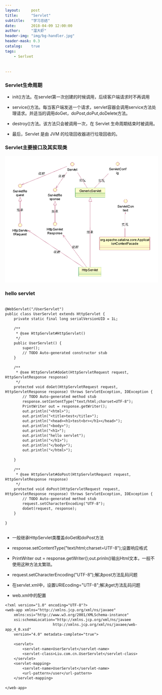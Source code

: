 ```yaml
---
layout:     post
title:      "Servlet"
subtitle:   "学习总结"
date:       2018-04-09 12:00:00
author:     "溜大虾"
header-img: "img/bg-handler.jpg"
header-mask: 0.3
catalog:    true
tags:
    - Serlvet
    

---
```


### Servlet生命周期

- init()方法。在servlet第一次创建的时候调用，后续客户端请求时不再调用

- service()方法。每当客户端发送一个请求，servlet容器会调用service方法处理请求。并适当的调用doGet，doPost,doPut,doDelete方法。

- destroy()方法。该方法只会被调用一次，在 Servlet 生命周期结束时被调用。

- 最后，Servlet 是由 JVM 的垃圾回收器进行垃圾回收的。

### Servlet主要接口及其实现类

![servlet](/img/post/servlet.png)

### hello servlet

```

@WebServlet("/UserServlet")
public class UserServlet extends HttpServlet {
	private static final long serialVersionUID = 1L;
       
    /**
     * @see HttpServlet#HttpServlet()
     */
    public UserServlet() {
        super();
        // TODO Auto-generated constructor stub
    }

	/**
	 * @see HttpServlet#doGet(HttpServletRequest request, HttpServletResponse response)
	 */
	protected void doGet(HttpServletRequest request, HttpServletResponse response) throws ServletException, IOException {
		// TODO Auto-generated method stub
		response.setContentType("text/html;charset=UTF-8");
		PrintWriter out = response.getWriter();
		out.println("<html>");
		out.println("<title>test</title>");
		out.println("<head><h1>test<br></h1></head>");
		out.println("<body>");
		out.println("<h1>");
		out.println("hello servlet");
		out.println("</h1>");
		out.println("</body>");
		out.println("</html>");
	
	}

	/**
	 * @see HttpServlet#doPost(HttpServletRequest request, HttpServletResponse response)
	 */
	protected void doPost(HttpServletRequest request, HttpServletResponse response) throws ServletException, IOException {
		// TODO Auto-generated method stub
		request.setCharacterEncoding("UTF-8");
		doGet(request, response);
	}

}


```

- 一般继承HttpServlet类覆盖doGet和doPost方法

- response.setContentType("text/html;charset=UTF-8");设置响应格式

- PrintWriter out = response.getWriter();out.prinln()输出Html文本，一般不使用这种方法太繁琐。

- request.setCharacterEncoding("UTF-8");解决post方法乱码问题

- 在servlet.xml中，设置URIEcoding="UTF-8";解决get方法乱码问题

- web.xml中的配置

```
<?xml version="1.0" encoding="UTF-8"?>
<web-app xmlns="http://xmlns.jcp.org/xml/ns/javaee"
	xmlns:xsi="http://www.w3.org/2001/XMLSchema-instance"
	xsi:schemaLocation="http://xmlns.jcp.org/xml/ns/javaee
                      http://xmlns.jcp.org/xml/ns/javaee/web-app_4_0.xsd"
	version="4.0" metadata-complete="true">
	
	<servlet>
		<servlet-name>UserServlet</servlet-name>
		<servlet-class>Liu.com.cn.UserServlet</servlet-class>
	</servlet>
	<servlet-mapping>
		<servlet-name>UserServlet</servlet-name>
		<url-pattern>/user</url-pattern>
	</servlet-mapping>

</web-app>

```